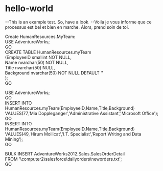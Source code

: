# hello-world
--This is an example test. So, have a look.
--Voila je vous informe que ce processus est bel et bien en marche. Alors, prend soin de toi.

Create HumanResources.MyTeam:   
USE AdventureWorks;  
GO  
CREATE TABLE HumanResources.myTeam   
(EmployeeID smallint NOT NULL,  
Name nvarchar(50) NOT NULL,  
Title nvarchar(50) NULL,  
Background nvarchar(50) NOT NULL DEFAULT ''  
);  
GO  

USE AdventureWorks;  
GO  
INSERT INTO HumanResources.myTeam(EmployeeID,Name,Title,Background)  
   VALUES(77,'Mia Doppleganger','Administrative Assistant','Microsoft Office');  
GO  
INSERT INTO HumanResources.myTeam(EmployeeID,Name,Title,Background)  
   VALUES(49,'Hirum Mollicat','I.T. Specialist','Report Writing and Data Mining');  
GO  

BULK INSERT AdventureWorks2012.Sales.SalesOrderDetail  
   FROM '\\computer2\salesforce\dailyorders\neworders.txt';  
GO  
